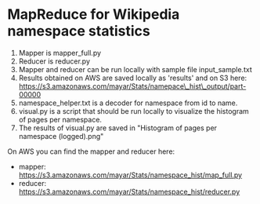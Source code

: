# MapReduce for Wikipedia namespace statistics


1.  Mapper is mapper\_full.py
2.  Reducer is reducer.py
3.  Mapper and reducer can be run locally with sample file input\_sample.txt
3.  Results obtained on AWS are saved locally as 'results' and on S3 here: https://s3.amazonaws.com/mayar/Stats/namepace\_hist\_output/part-00000
4. namespace\_helper.txt is a decoder for namespace from id to name.
5. visual.py is a script that should be run locally to visualize the histogram of pages per namespace.
6. The results of visual.py are saved in "Histogram of pages per namespace (logged).png"


On AWS you can find the mapper and reducer here: 

* mapper: https://s3.amazonaws.com/mayar/Stats/namespace_hist/map_full.py
* reducer: https://s3.amazonaws.com/mayar/Stats/namespace_hist/reducer.py